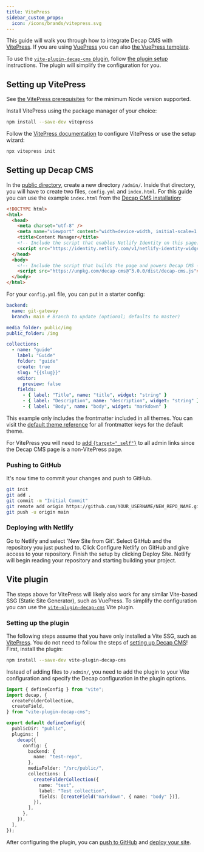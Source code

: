 ```yaml
---
title: VitePress
sidebar_custom_props:
  icon: /icons/brands/vitepress.svg
---
```


This guide will walk you through how to integrate Decap CMS with [VitePress](https://vitepress.dev).
If you are using [VuePress](https://v2.vuepress.vuejs.org) you can also [the VuePress template](https://vuedn.netlify.app/).

To use the [`vite-plugin-decap-cms` plugin](https://vite-plugin-decap-cms.pages.dev), follow [the plugin setup](#vite-plugin) instructions. The plugin will simplify the configuration for you.

## Setting up VitePress

See [the VitePress prerequisites](https://vitepress.dev/guide/getting-started#prerequisites) for the minimum Node version supported.

Install VitePress using the package manager of your choice:

```bash
npm install --save-dev vitepress
```

Follow the [VitePress documentation](https://vitepress.dev/guide/getting-started#installation) to configure VitePress or use the setup wizard:

```bash
npx vitepress init
```

## Setting up Decap CMS

In the [public directory](https://vitepress.dev/guide/asset-handling#the-public-directory), create a new directory `/admin/`. Inside that directory, you will have to create two files, `config.yml` and `index.html`. For this guide you can use the example `index.html` from the [Decap CMS installation](https://decapcms.org/docs/install-decap-cms/):

```html
<!DOCTYPE html>
<html>
  <head>
    <meta charset="utf-8" />
    <meta name="viewport" content="width=device-width, initial-scale=1.0" />
    <title>Content Manager</title>
    <!-- Include the script that enables Netlify Identity on this page. -->
    <script src="https://identity.netlify.com/v1/netlify-identity-widget.js"></script>
  </head>
  <body>
    <!-- Include the script that builds the page and powers Decap CMS -->
    <script src="https://unpkg.com/decap-cms@^3.0.0/dist/decap-cms.js"></script>
  </body>
</html>
```

For your `config.yml` file, you can put in a starter config:

```yml
backend:
  name: git-gateway
  branch: main # Branch to update (optional; defaults to master)

media_folder: public/img
public_folder: /img

collections:
  - name: "guide"
    label: "Guide"
    folder: "guide"
    create: true
    slug: "{{slug}}"
    editor:
      preview: false
    fields:
      - { label: "Title", name: "title", widget: "string" }
      - { label: "Description", name: "description", widget: "string" }
      - { label: "Body", name: "body", widget: "markdown" }
```

This example only includes the frontmatter included in all themes. You can visit the [default theme reference](https://vitepress.dev/reference/frontmatter-config) for all frontmatter keys for the default theme.

For VitePress you will need to [add `{target="_self"}`](https://vitepress.dev/guide/routing#linking-to-non-vitepress-pages) to all admin links since the Decap CMS page is a non-VitePress page.

### Pushing to GitHub

It's now time to commit your changes and push to GitHub.

```bash
git init
git add .
git commit -m "Initial Commit"
git remote add origin https://github.com/YOUR_USERNAME/NEW_REPO_NAME.git
git push -u origin main
```

### Deploying with Netlify

Go to Netlify and select 'New Site from Git'. Select GitHub and the repository you just pushed to. Click Configure Netlify on GitHub and give access to your repository. Finish the setup by clicking Deploy Site. Netlify will begin reading your repository and starting building your project.

## Vite plugin

The steps above for VitePress will likely also work for any similar Vite-based SSG (Static Site Generator), such as VuePress.
To simplify the configuration you can use the [`vite-plugin-decap-cms`](https://vite-plugin-decap-cms.pages.dev) Vite plugin.

### Setting up the plugin

The following steps assume that you have only installed a Vite SSG, such as [VitePress](#setting-up-vitepress). You do not need to follow the steps of [setting up Decap CMS](#setting-up-decap-cms)! First, install the plugin:

```bash
npm install --save-dev vite-plugin-decap-cms
```

Instead of adding files to `/admin/`, you need to add the plugin to your Vite configuration and specify the Decap configuration in the plugin options.

```ts title="vite.config.ts"
import { defineConfig } from "vite";
import decap, {
  createFolderCollection,
  createField,
} from "vite-plugin-decap-cms";

export default defineConfig({
  publicDir: "public",
  plugins: [
    decap({
      config: {
        backend: {
          name: "test-repo",
        },
        mediaFolder: "/src/public/",
        collections: [
          createFolderCollection({
            name: "test",
            label: "Test collection",
            fields: [createField("markdown", { name: "body" })],
          }),
        ],
      },
    }),
  ],
});
```

After configuring the plugin, you can [push to GitHub](#pushing-to-github) and [deploy your site](#deploying-with-netlify).
